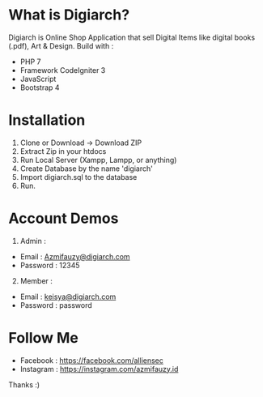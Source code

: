 # What is Digiarch?
Digiarch is Online Shop Application that sell Digital Items like digital books (.pdf), Art & Design.
Build with :
- PHP 7
- Framework CodeIgniter 3
- JavaScript
- Bootstrap 4

# Installation
1. Clone or Download -> Download ZIP
2. Extract Zip in your htdocs
3. Run Local Server (Xampp, Lampp, or anything)
4. Create Database by the name 'digiarch'
5. Import digiarch.sql to the database
6. Run.

# Account Demos 
1. Admin :
  - Email     : Azmifauzy@digiarch.com
  - Password  : 12345
2. Member : 
  - Email     : keisya@digiarch.com
  - Password  : password

# Follow Me 
- Facebook  : https://facebook.com/alliensec
- Instagram : https://instagram.com/azmifauzy.id


Thanks :)

